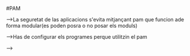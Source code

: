 #PAM

-->La seguretat de las aplicacions s'evita mitjançant pam que funcion ade forma modular(es poden posra o no posar els moduls)

-->Has de configurar els programes perque utilitzin el pam

--> 
